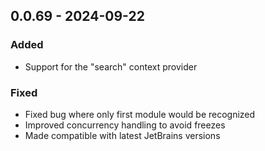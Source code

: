 ## 0.0.69 - 2024-09-22
### Added
* Support for the "search" context provider
### Fixed
* Fixed bug where only first module would be recognized
* Improved concurrency handling to avoid freezes
* Made compatible with latest JetBrains versions
